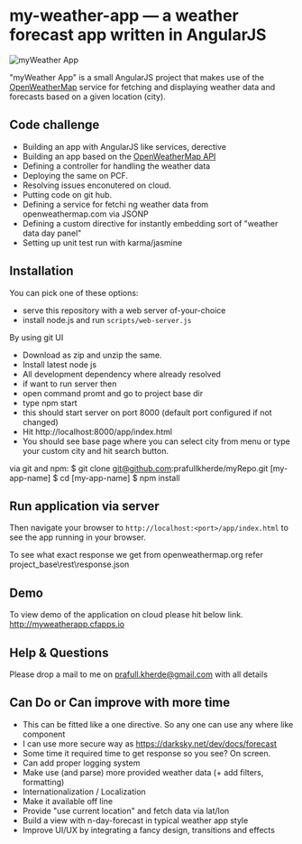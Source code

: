 # my-weather-app — a weather forecast app written in AngularJS

<img src="app/img/myWaetherApp.jpeg" alt="myWeather App"/>

"myWeather App" is a small AngularJS project that makes use of the [OpenWeatherMap](http://openweathermap.org/)
service for fetching and displaying weather data and forecasts based on a given location (city).


## Code challenge 

* Building an app with AngularJS like services, derective
* Building an app based on the [OpenWeatherMap API](http://openweathermap.org/API/)
* Defining a controller for handling the weather data
* Deploying the same on PCF.
* Resolving issues enconutered on cloud.
* Putting code on git hub.
* Defining a service for fetchi	ng weather data from openweathermap.com via JSONP
* Defining a custom directive for instantly embedding sort of "weather data day panel"
* Setting up unit test run with karma/jasmine

## Installation

You can pick one of these options:
* serve this repository with a web server of-your-choice
* install node.js and run `scripts/web-server.js`

By using git UI
* Download as zip and unzip the same. 
* Install latest node js
* All development dependency where already resolved
* if want to run server then
* open  command promt and go to project base dir
* type npm start
* this should start server on port 8000 (default port configured if not changed)
* Hit http://localhost:8000/app/index.html
* You should see base page where you can select city from menu or type your custom city and hit search button.
	
via git and npm:
$ git clone git@github.com:prafullkherde/myRepo.git [my-app-name]
$ cd [my-app-name]
$ npm install


## Run application via server


Then navigate your browser to `http://localhost:<port>/app/index.html` to see the app running in
your browser.

To see what exact response we get from  openweathermap.org refer project_base\rest\response.json

## Demo

To view demo of the application on cloud please hit below link.
http://myweatherapp.cfapps.io

## Help & Questions
Please drop a mail to me on prafull.kherde@gmail.com with all details

## Can Do or Can improve with more time
* This can be fitted like a one directive. So any one can use any where like component
* I can use more secure way as https://darksky.net/dev/docs/forecast
* Some time it required time to get response so you see? On screen.
* Can add proper logging system 
* Make use (and parse) more provided weather data (+ add filters, formatting)
* Internationalization / Localization
* Make it available off line 
* Provide "use current location" and fetch data via lat/lon
* Build a view with n-day-forecast in typical weather app style
* Improve UI/UX by integrating a fancy design, transitions and effects
